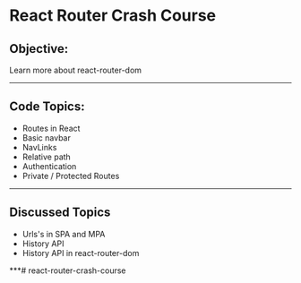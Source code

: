 # React Router Crash Course

## Objective:

Learn more about react-router-dom
***

## Code Topics:

<ul>
<li>Routes in React</li>
<li>Basic navbar</li>
<li>NavLinks</li>
<li>Relative path</li>
<li>Authentication</li>
<li>Private / Protected Routes</li>
</ul>

***

## Discussed Topics

<ul>
<li> Urls's in SPA and MPA</li>
<li> History API</li>
<li> History API in react-router-dom</li>
</ul>

***# react-router-crash-course
